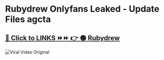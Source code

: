 
 # Rubydrew Onlyfans Leaked - Update Files agcta

## <h2><a href="https://clipsfans.com/Rubydrew&ref=git">🔗 Click to LINKS ⏩⏩ 👉 🟢 Rubydrew </a></h2>

<a href="https://clipsfans.com/Rubydrew&ref=git" rel="nofollow" data-target="animated-image.originalLink"><img src="https://i.ibb.co.com/xMMVF88/686577567.gif" alt="Viral Video Original" style="max-width: 100%; display: inline-block;" data-target="animated-image.originalImage"></a>

